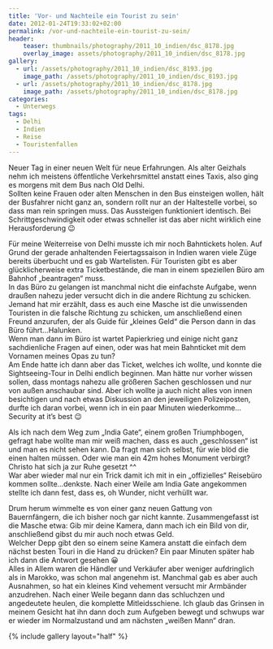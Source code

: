 ```yaml
---
title: 'Vor- und Nachteile ein Tourist zu sein'
date: 2012-01-24T19:33:02+02:00
permalink: /vor-und-nachteile-ein-tourist-zu-sein/
header:
    teaser: thumbnails/photography/2011_10_indien/dsc_8178.jpg
    overlay_image: assets/photography/2011_10_indien/dsc_8178.jpg
gallery:
  - url: /assets/photography/2011_10_indien/dsc_8193.jpg
    image_path: /assets/photography/2011_10_indien/dsc_8193.jpg
  - url: /assets/photography/2011_10_indien/dsc_8178.jpg
    image_path: /assets/photography/2011_10_indien/dsc_8178.jpg
categories:
  - Unterwegs
tags:
  - Delhi
  - Indien
  - Reise
  - Touristenfallen
---
```


Neuer Tag in einer neuen Welt für neue Erfahrungen. Als alter Geizhals nehm ich meistens öffentliche Verkehrsmittel anstatt eines Taxis, 
also ging es morgens mit dem Bus nach Old Delhi.  
Sollten keine Frauen oder alten Menschen in den Bus einsteigen wollen, hält der Busfahrer nicht ganz an, 
sondern rollt nur an der Haltestelle vorbei, so dass man rein springen muss. Das Aussteigen funktioniert identisch. 
Bei Schrittgeschwindigkeit oder etwas schneller ist das aber nicht wirklich eine Herausforderung 😉  

Für meine Weiterreise von Delhi musste ich mir noch Bahntickets holen. Auf Grund der gerade anhaltenden Feiertagssaison 
in Indien waren viele Züge bereits überbucht und es gab Wartelisten. Für Touristen gibt es aber glücklicherweise extra Ticketbestände, 
die man in einem speziellen Büro am Bahnhof „beantragen“ muss.  
In das Büro zu gelangen ist manchmal nicht die einfachste Aufgabe, wenn draußen nahezu jeder versucht dich in die 
andere Richtung zu schicken. Jemand hat mir erzählt, dass es auch eine Masche ist die unwissenden Touristen in die 
falsche Richtung zu schicken, um anschließend einen Freund anzurufen, der als Guide für „kleines Geld“ die Person dann in das Büro führt…Halunken.  
Wenn man dann im Büro ist wartet Papierkrieg und einige nicht ganz sachdienliche Fragen auf einen, 
oder was hat mein Bahnticket mit dem Vornamen meines Opas zu tun?  
Am Ende hatte ich dann aber das Ticket, welches ich wollte, und konnte die Sightseeing-Tour in Delhi endlich beginnen. 
Man hätte nur vorher wissen sollen, dass montags nahezu alle größeren Sachen geschlossen und nur von außen anschaubar sind. 
Aber ich wollte ja auch nicht alles von innen besichtigen und nach etwas Diskussion an den jeweiligen Polizeiposten, 
durfte ich daran vorbei, wenn ich in ein paar Minuten wiederkomme…Security at it’s best 😉

Als ich nach dem Weg zum „India Gate“, einem großen Triumphbogen, gefragt habe wollte man mir weiß machen, 
dass es auch „geschlossen“ ist und man es nicht sehen kann. Da fragt man sich selbst, für wie blöd die einen halten müssen. 
Oder wie man ein 42m hohes Monument verbirgt? Christo hat sich ja zur Ruhe gesetzt ^^  
War aber wieder mal nur ein Trick damit ich mit in ein „offizielles“ Reisebüro kommen sollte…denkste. 
Nach einer Weile am India Gate angekommen stellte ich dann fest, dass es, oh Wunder, nicht verhüllt war.

Drum herum wimmelte es von einer ganz neuen Gattung von Bauernfängern, die ich bisher noch gar nicht kannte. 
Zusammengefasst ist die Masche etwa: Gib mir deine Kamera, dann mach ich ein Bild von dir, anschließend gibst du mir auch noch etwas Geld.  
Welcher Depp gibt den so einem seine Kamera anstatt die einfach dem nächst besten Touri in die Hand zu drücken? 
Ein paar Minuten später hab ich dann die Antwort gesehen 😀  
Alles in Allem waren die Händler und Verkäufer aber weniger aufdringlich als in Marokko, was schon mal angenehm ist. 
Manchmal gab es aber auch Ausnahmen, so hat ein kleines Kind vehement versucht mir Armbänder anzudrehen. 
Nach einer Weile begann dann das schluchzen und angedeutete heulen, die komplette Mitleidsschiene. 
Ich glaub das Grinsen in meinem Gesicht hat ihn dann doch zum Aufgeben bewegt und schwups war er wieder im Normalzustand und am nächsten „weißen Mann“ dran.

{% include gallery layout="half" %}
